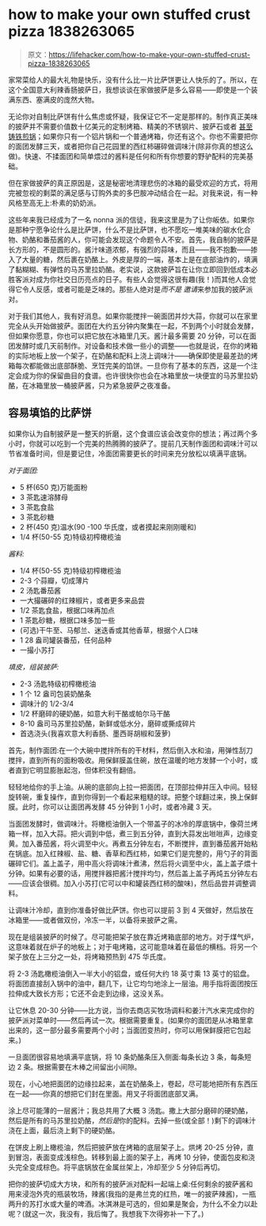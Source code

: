 # how to make your own stuffed crust pizza 1838263065

> 原文：<https://lifehacker.com/how-to-make-your-own-stuffed-crust-pizza-1838263065>

家常菜给人的最大礼物是快乐，没有什么比一片比萨饼更让人快乐的了。所以，在这个全国意大利辣香肠披萨日，我想谈谈在家做披萨是多么容易——即使是一个装满东西、塞满皮的庞然大物。

无论你对自制比萨饼有什么焦虑或怀疑，我保证它不一定是那样的。制作真正美味的披萨并不需要价值数十亿美元的定制烤箱、精美的不锈钢片、披萨石或者 [甚至铸铁煎锅](https://lifehacker.com/why-you-need-a-cast-iron-skillet-for-homemade-pizza-1823965908)；如果你只有一个铝片锅和一个普通烤箱，你还有这个。你也不需要把你的面团发酵三天，或者把你自己花园里的西红柿碾碎做调味汁(除非你真的想这么做)。快速、不揉面团和简单煨过的酱料是任何和所有你想要的野驴配料的完美基础。



但在家做披萨的真正原因是，这是秘密地清理悲伤的冰箱的最受欢迎的方式，将用完被忽视的剩菜的满足感与订购外卖的多巴胺冲动结合在一起。对我来说，有一种风格至高无上:朴素的奶奶派。

这些年来我已经成为了一名 nonna 派的信徒，我来这里是为了让你皈依。如果你是那种宁愿争论什么是比萨饼，什么不是比萨饼，也不愿吃一堆美味的碳水化合物、奶酪和番茄酱的人，你可能会发现这个命题令人不安。首先，我自制的披萨是长方形的，不是圆形的。酱汁味道浓郁，有强烈的蒜味，而且——我不抱歉——掺入了大量的糖，然后裹在奶酪上。外皮是厚的一端，基本上是在底部油炸的，填满了黏糊糊、有弹性的马苏里拉奶酪。老实说，这款披萨旨在让你立即回到低成本必胜客派对成为你社交日历亮点的日子。有些人会觉得这很有趣(我！)而其他人会觉得它令人反感，或者可能是乏味的。那些人绝对是*而不是* *邀请*来参加我的披萨派对。

对于我们其他人，我有好消息。如果你能搅拌一碗面团并炒大蒜，你就可以在家里完全从头开始做披萨。面团在大约五分钟内聚集在一起，不到两个小时就会发酵，但如果你愿意，你也可以把它放在冰箱里几天。酱汁最多需要 20 分钟，可以在面团发酵时或几天前制作。对设备和技术做一些小的调整——也就是说，在你的烤箱的实际地板上放一个架子，在奶酪和配料上浇上调味汁——确保即使是最差劲的烤箱每次都能做出底部酥脆、烹饪完美的馅饼。一旦你有了基本的东西，这是一个注定会成为你的保留曲目的食谱。也许很快你也会在冰箱里放一块便宜的马苏里拉奶酪，在冰箱里放一桶披萨酱，只为紧急披萨之夜准备。



## 容易填馅的比萨饼

如果你认为自制披萨是一整天的折磨，这个食谱应该会改变你的想法；再过两个多小时，你就可以吃到一个完美的热腾腾的披萨了。提前几天制作面团和调味汁可以节省准备时间，但是要记住，冷面团需要更长的时间来充分放松以填满平底锅。

*对于面团:*

*   5 杯(650 克)万能面粉
*   3 茶匙速溶酵母
*   3 茶匙食盐
*   3 茶匙砂糖
*   2 杯(450 克)温水(90 -100 华氏度，或者摸起来刚刚暖和)
*   1/4 杯(50-55 克)特级初榨橄榄油

*酱料:*



*   1/4 杯(50-55 克)特级初榨橄榄油
*   2-3 个蒜瓣，切成薄片
*   2 汤匙番茄酱
*   一大撮碾碎的红辣椒片，或者更多来品尝
*   1/2 茶匙食盐，根据口味再加点
*   1 茶匙砂糖，根据口味多加一些
*   (可选)干牛至、马郁兰、迷迭香或其他香草，根据个人口味
*   1 28 盎司罐装番茄，任何品种
*   一撮小苏打

*填皮，组装披萨:*

*   2-3 汤匙特级初榨橄榄油
*   1 个 12 盎司包装奶酪条
*   调味汁的 1/2-3/4
*   1/2 杯磨碎的硬奶酪，如意大利干酪或帕尔马干酪
*   8-10 盎司马苏里拉奶酪，新鲜或低水分，磨碎或撕成碎片
*   首选浇头(我喜欢意大利香肠、墨西哥胡椒和菠萝)

首先，制作面团:在一个大碗中搅拌所有的干材料，然后倒入水和油，用弹性刮刀搅拌，直到所有的面粉吸收。用保鲜膜盖住碗，放在温暖的地方发酵一个小时，或者直到它明显膨胀起泡，但体积没有翻倍。

轻轻地给你的手上油。从碗的底部向上拉一把面团，在顶部拉伸并压入中间。轻轻旋转碗，重复操作，直到你得到一个看起来粗糙的球。把整个球翻过来，换上保鲜膜。此时，你可以让面团再发酵 45 分钟到 1 小时，或者冷藏 3 天。



当面团发酵时，做调味汁。将橄榄油倒入一个带盖子的冰冷的厚底锅中，像荷兰烤箱一样，加入大蒜。把火调到中低，煮三到五分钟，直到大蒜发出咝咝声，边缘变黄。加入番茄酱，将火调至中火。再煮五分钟左右，不断搅拌，直到番茄酱开始粘在锅底。加入红辣椒、盐、糖、香草和西红柿，如果它们是完整的，用勺子的背面碾碎它们。盖上盖子，用中高火将调味汁煮沸，然后将火调至中火，盖上盖子煨十分钟。如果有必要的话，用搅拌器把酱汁搅拌均匀，然后盖上盖子再炖五分钟左右——应该会很稠。加入小苏打(它可以中和罐装西红柿的酸味)，然后品尝并调整调料。

让调味汁冷却，直到你准备好做比萨饼。你也可以提前 3 到 4 天做好，然后放在冰箱里——或者做双份，冷冻一半，以备将来披萨之需。



现在是组装披萨的时候了。尽可能把架子放在靠近烤箱底部的地方。对于煤气炉，这意味着就在炉子的地板上；对于电烤箱，这可能意味着在最低的横档。将另一个架子放在上三分之一处，将烤箱预热到 475 华氏度。

将 2-3 汤匙橄榄油倒入一半大小的铝盘，或任何大约 18 英寸乘 13 英寸的铝盘。将面团直接刮入锅中的油中，翻几下，让它均匀地涂上一层油。用手指将面团按压拉伸成大致长方形；它还不会走到边缘，这没关系。



让它休息 20-30 分钟——比方说，当你去商店买牧场调料和姜汁汽水来完成你的披萨派对菜单时——然后再试一次。根据需要重复。(如果你的面团是从冰箱里拿出来的，这一部分最多需要两个小时；当面团变热时，你可以用保鲜膜把它包起来。)

一旦面团很容易地填满平底锅，将 10 条奶酪条压入侧面:每条长边 3 条，每条短边 2 条。根据需要在木棒之间留出小间隙。

现在，小心地把面团的边缘拉起来，盖在奶酪条上，卷起，尽可能地把所有东西压在一起——你真的想把它们封在里面。用叉子将面团底部叉满。



涂上尽可能薄的一层酱汁；我总共用了大概 3 汤匙。撒上大部分磨碎的硬奶酪，然后是所有的马苏里拉奶酪，*然后是*你的配料。去掉一些(或全部！)剩下的调味汁浇在上面，最后浇上剩下的硬奶酪。



在饼皮上刷上橄榄油，然后把披萨放在烤箱的底层架子上。烘烤 20-25 分钟，直到冒泡，表面变成浅棕色。转移到最上面的架子上，再烤 10 分钟，使面包皮和浇头完全变成棕色。将平底锅放在金属丝架上，冷却至少 5 分钟后再切。

把你的披萨切成大方块，和所有的披萨派对配料一起端上桌:任何剩余的披萨酱和用来浸泡外壳的瓶装牧场，辣酱(我指的是弗兰克的红热，唯一的披萨辣酱)，一瓶两升的苏打水或大量的啤酒。冰淇淋是可选的，但如果是聚会，为什么不全力以赴呢？(就这一次，我没有，我后悔了。我想我下次得弥补一下了。)